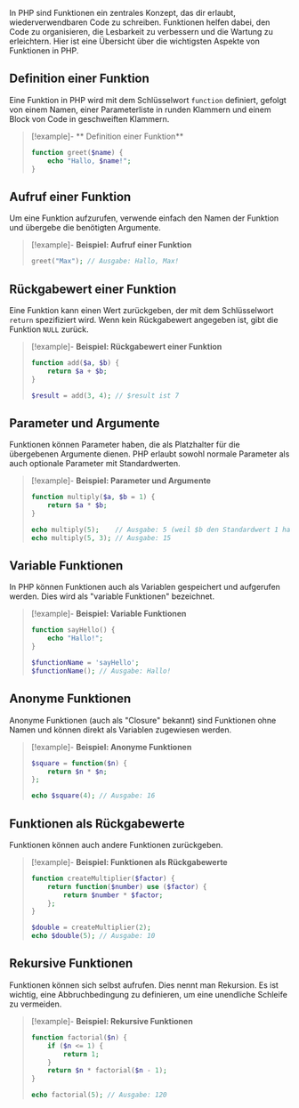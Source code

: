 In PHP sind Funktionen ein zentrales Konzept, das dir erlaubt, wiederverwendbaren Code zu schreiben. Funktionen helfen dabei, den Code zu organisieren, die Lesbarkeit zu verbessern und die Wartung zu erleichtern. Hier ist eine Übersicht über die wichtigsten Aspekte von Funktionen in PHP.

## Definition einer Funktion

Eine Funktion in PHP wird mit dem Schlüsselwort `function` definiert, gefolgt von einem Namen, einer Parameterliste in runden Klammern und einem Block von Code in geschweiften Klammern.

> [!example]- ** Definition einer Funktion**
> ```php
> function greet($name) {
>     echo "Hallo, $name!";
> }
> ```

## Aufruf einer Funktion

Um eine Funktion aufzurufen, verwende einfach den Namen der Funktion und übergebe die benötigten Argumente.

>[!example]- **Beispiel: Aufruf einer Funktion**
> ```php
> greet("Max"); // Ausgabe: Hallo, Max!
> ```

## Rückgabewert einer Funktion

Eine Funktion kann einen Wert zurückgeben, der mit dem Schlüsselwort `return` spezifiziert wird. Wenn kein Rückgabewert angegeben ist, gibt die Funktion `NULL` zurück.

>[!example]- **Beispiel: Rückgabewert einer Funktion**
> ```php
> function add($a, $b) {
>     return $a + $b;
> }
> 
> $result = add(3, 4); // $result ist 7
> ```

## Parameter und Argumente

Funktionen können Parameter haben, die als Platzhalter für die übergebenen Argumente dienen. PHP erlaubt sowohl normale Parameter als auch optionale Parameter mit Standardwerten.

>[!example]- **Beispiel: Parameter und Argumente**
> ```php
> function multiply($a, $b = 1) {
>     return $a * $b;
> }
> 
> echo multiply(5);    // Ausgabe: 5 (weil $b den Standardwert 1 hat)
> echo multiply(5, 3); // Ausgabe: 15
> ```

## Variable Funktionen

In PHP können Funktionen auch als Variablen gespeichert und aufgerufen werden. Dies wird als "variable Funktionen" bezeichnet.

>[!example]- **Beispiel: Variable Funktionen**
> ```php
> function sayHello() {
>     echo "Hallo!";
> }
> 
> $functionName = 'sayHello';
> $functionName(); // Ausgabe: Hallo!
> ```

## Anonyme Funktionen

Anonyme Funktionen (auch als "Closure" bekannt) sind Funktionen ohne Namen und können direkt als Variablen zugewiesen werden.

>[!example]- **Beispiel: Anonyme Funktionen**
> ```php
> $square = function($n) {
>     return $n * $n;
> };
> 
> echo $square(4); // Ausgabe: 16
> ```

## Funktionen als Rückgabewerte

Funktionen können auch andere Funktionen zurückgeben.

>[!example]- **Beispiel: Funktionen als Rückgabewerte**
> ```php
> function createMultiplier($factor) {
>     return function($number) use ($factor) {
>         return $number * $factor;
>     };
> }
> 
> $double = createMultiplier(2);
> echo $double(5); // Ausgabe: 10
> ```

## Rekursive Funktionen

Funktionen können sich selbst aufrufen. Dies nennt man Rekursion. Es ist wichtig, eine Abbruchbedingung zu definieren, um eine unendliche Schleife zu vermeiden.

>[!example]- **Beispiel: Rekursive Funktionen**
> ```php
> function factorial($n) {
>     if ($n <= 1) {
>         return 1;
>     }
>     return $n * factorial($n - 1);
> }
> 
> echo factorial(5); // Ausgabe: 120
> ```
